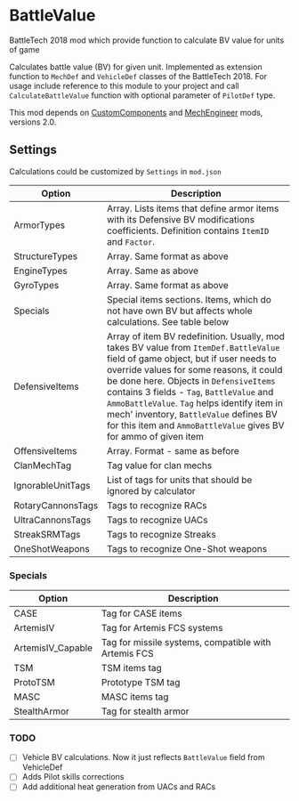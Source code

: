# BattleValue
BattleTech 2018 mod which provide function to calculate BV value for units of game

Calculates battle value (BV) for given unit. Implemented as extension function to `MechDef` and `VehicleDef` classes of the BattleTech 2018.
For usage include reference to this module to your project and call `CalculateBattleValue` function with optional parameter of `PilotDef` type.

This mod depends on [CustomComponents](https://github.com/BattletechModders/CustomComponents) and [MechEngineer](https://github.com/BattletechModders/MechEngineer) mods, versions 2.0.

## Settings
Calculations could be customized by `Settings` in `mod.json`

|Option|Description|
|------|-----------|
|ArmorTypes|Array. Lists items that define armor items with its Defensive BV modifications coefficients. Definition contains `ItemID` and `Factor`.|
|StructureTypes|Array. Same format as above|
|EngineTypes|Array. Same as above|
|GyroTypes|Array. Same format as above|
|Specials|Special items sections. Items, which do not have own BV but affects whole calculations. See table below
|DefensiveItems|Array of item BV redefinition. Usually, mod takes BV value from `ItemDef.BattleValue` field of game object, but if user needs to override values for some reasons, it could be done here. Objects in `DefensiveItems` contains 3 fields - `Tag`, `BattleValue` and `AmmoBattleValue`. `Tag` helps identify item in mech' inventory, `BattleValue` defines BV for this item and `AmmoBattleValue` gives BV for ammo of given item
|OffensiveItems|Array. Format - same as before|
|ClanMechTag|Tag value for clan mechs|
|IgnorableUnitTags|List of tags for units that should be ignored by calculator|
|RotaryCannonsTags|Tags to recognize RACs
|UltraCannonsTags|Tags to recognize UACs
|StreakSRMTags|Tags to recognize Streaks
|OneShotWeapons|Tags to recognize One-Shot weapons

### Specials

|Option|Description|
|---|---|
|CASE|Tag for CASE items|
|ArtemisIV|Tag for Artemis FCS systems|
|ArtemisIV_Capable|Tag for missile systems, compatible with Artemis FCS|
|TSM|TSM items tag|
|ProtoTSM|Prototype TSM tag|
|MASC|MASC items tag|
|StealthArmor|Tag for stealth armor

### TODO

- [ ] Vehicle BV calculations. Now it just reflects `BattleValue` field from VehicleDef
- [ ] Adds Pilot skills corrections
- [ ] Add additional heat generation from UACs and RACs